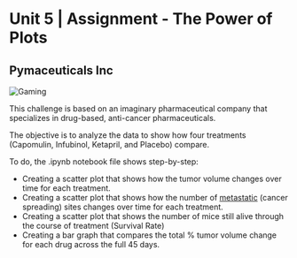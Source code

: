 # Unit 5 | Assignment - The Power of Plots

## Pymaceuticals Inc

![Gaming](https://media.giphy.com/media/z14GEmOcp6eXu/giphy.gif)

This challenge is based on an imaginary pharmaceutical company that specializes in drug-based, anti-cancer pharmaceuticals.

The objective is to analyze the data to show how four treatments (Capomulin, Infubinol, Ketapril, and Placebo) compare.

To do, the .ipynb notebook file shows step-by-step:

* Creating a scatter plot that shows how the tumor volume changes over time for each treatment.
* Creating a scatter plot that shows how the number of [metastatic](https://en.wikipedia.org/wiki/Metastasis) (cancer spreading) sites changes over time for each treatment.
* Creating a scatter plot that shows the number of mice still alive through the course of treatment (Survival Rate)
* Creating a bar graph that compares the total % tumor volume change for each drug across the full 45 days.

